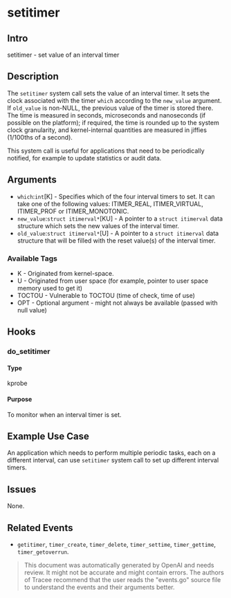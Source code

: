 
# setitimer

## Intro
setitimer - set value of an interval timer

## Description
The `setitimer` system call sets the value of an interval timer. It sets the clock associated with the timer `which` according to the `new_value` argument. If `old_value` is non-NULL, the previous value of the timer is stored there. The time is measured in seconds, microseconds and nanoseconds (if possible on the platform); if required, the time is rounded up to the system clock granularity, and kernel-internal quantities are measured in jiffies (1/100ths of a second).

This system call is useful for applications that need to be periodically notified, for example to update statistics or audit data.

## Arguments
* `which`:`int`[K] - Specifies which of the four interval timers to set. It can take one of the following values: ITIMER_REAL, ITIMER_VIRTUAL, ITIMER_PROF or ITIMER_MONOTONIC.
* `new_value`:`struct itimerval*`[KU] - A pointer to a `struct itimerval` data structure which sets the new values of the interval timer.
* `old_value`:`struct itimerval*`[U] - A pointer to a `struct itimerval` data structure that will be filled with the reset value(s) of the interval timer.

### Available Tags
* K - Originated from kernel-space.
* U - Originated from user space (for example, pointer to user space memory used to get it)
* TOCTOU - Vulnerable to TOCTOU (time of check, time of use)
* OPT - Optional argument - might not always be available (passed with null value)

## Hooks
### do_setitimer
#### Type
kprobe
#### Purpose
To monitor when an interval timer is set.

## Example Use Case
An application which needs to perform multiple periodic tasks, each on a different interval, can use `setitimer` system call to set up different interval timers. 

## Issues
None.

## Related Events
* `getitimer`, `timer_create`, `timer_delete`, `timer_settime`, `timer_gettime`, `timer_getoverrun`.

> This document was automatically generated by OpenAI and needs review. It might
> not be accurate and might contain errors. The authors of Tracee recommend that
> the user reads the "events.go" source file to understand the events and their
> arguments better.
